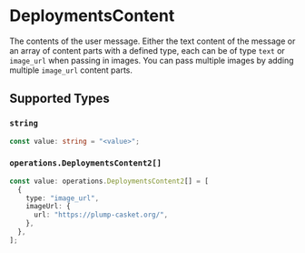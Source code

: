 # DeploymentsContent

The contents of the user message. Either the text content of the message or an array of content parts with a defined type, each can be of type `text` or `image_url` when passing in images. You can pass multiple images by adding multiple `image_url` content parts. 


## Supported Types

### `string`

```typescript
const value: string = "<value>";
```

### `operations.DeploymentsContent2[]`

```typescript
const value: operations.DeploymentsContent2[] = [
  {
    type: "image_url",
    imageUrl: {
      url: "https://plump-casket.org/",
    },
  },
];
```


